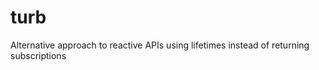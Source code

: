 turb
====

Alternative approach to reactive APIs using lifetimes instead of returning subscriptions
